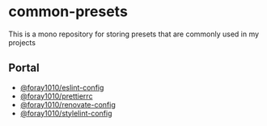 # common-presets

This is a mono repository for storing presets that are commonly used in my projects

## Portal

- [@foray1010/eslint-config](./packages/eslint-config)
- [@foray1010/prettierrc](./packages/prettierrc)
- [@foray1010/renovate-config](./packages/renovate-config)
- [@foray1010/stylelint-config](./packages/stylelint-config)
